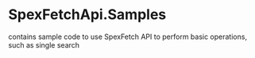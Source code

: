 # SpexFetchApi.Samples
contains sample code to use SpexFetch API to perform basic operations, such as single search 
